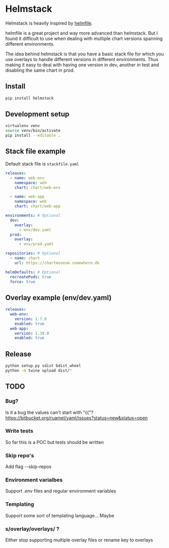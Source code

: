 # Helmstack

Helmstack is heavily inspired by [helmfile](https://github.com/roboll/helmfile).

helmfile is a great project and way more advanced than helmstack. But I found it difficult to use when dealing with multiple chart versions spanning different environments.

The idea behind helmstack is that you have a basic stack file for which you use overlays to handle different versions in different environments. Thus making it easy to deal with having one version in dev, another in test and disabling the same chart in prod.

## Install
```bash
pip install helmstack
```

## Development setup
```bash
virtualenv venv
source venv/bin/activate
pip install --editable .
```

## Stack file example

Default stack file is `stackfile.yaml`
```yaml
releases:
  - name: web-env
    namespace: web
    chart: chart/web-env

  - name: web-app
    namespace: web
    chart: chart/web-app

environments: # Optional
  dev:
    overlay:
      - env/dev.yaml
  prod:
    overlay:
      - env/prod.yaml

repositories: # Optional
  - name: chart
    url: https://chartmuseum.somewhere.dk

helmDefaults: # Optional
  recreatePods: true
  force: true
```

## Overlay example (env/dev.yaml)
```yaml
releases:
  web-env:
    version: 1.7.0
    enabled: true
  web-app:
    version: 1.39.0
    enabled: true
```

## Release
```bash
python setup.py sdist bdist_wheel
python -m twine upload dist/*
```

## TODO
### Bug?
Is it a bug the values can't start with "{{"?
https://bitbucket.org/ruamel/yaml/issues?status=new&status=open

### Write tests
So far this is a POC but tests should be written

### Skip repo's
Add flag --skip-repos

### Environment varialbes
Support .env files and regular environment variables

### Templating
Support some sort of templating language... Maybe

### s/overlay/overlays/ ?
Either stop supporting multiple overlay files or rename key to overlays
